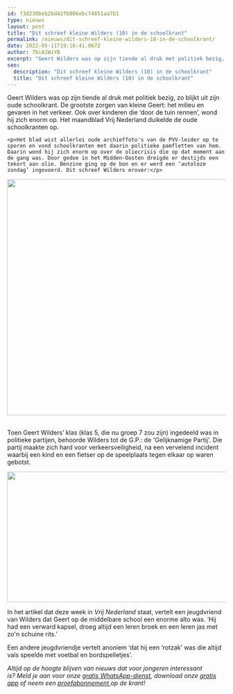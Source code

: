 ```yaml
---
id: f3d230beb2bd42fb806ebcf4851aa7b1
type: nieuws
layout: post
title: "Dit schreef kleine Wilders (10) in de schoolkrant"
permalink: /nieuws/dit-schreef-kleine-wilders-10-in-de-schoolkrant/
date: 2022-05-11T19:16:41.067Z
author: 7biA1WiYB
excerpt: "Geert Wilders was op zijn tiende al druk met politiek bezig, zo blijkt uit zijn oude schoolkrant. De grootste zorgen van kleine Geert: het milieu en gevaren in het verkeer. Ook over kinderen die ‘door de tuin rennen’, wond hij zich enorm op. Het maandblad Vrij Nederland duikelde de oude schoolkranten op.  "
seo:
  description: "Dit schreef kleine Wilders (10) in de schoolkrant"
  title: "Dit schreef kleine Wilders (10) in de schoolkrant"
---
```

Geert Wilders was op zijn tiende al druk met politiek bezig, zo blijkt uit zijn oude schoolkrant. De grootste zorgen van kleine Geert: het milieu en gevaren in het verkeer. Ook over kinderen die ‘door de tuin rennen’, wond hij zich enorm op. Het maandblad Vrij Nederland duikelde de oude schoolkranten op.  

    <p>Het blad wist allerlei oude archieffoto's van de PVV-leider op te sporen en vond schoolkranten met daarin politieke pamfletten van hem. Daarin wond hij zich enorm op over de oliecrisis die op dat moment aan de gang was. Door gedoe in het Midden-Oosten dreigde er destijds een tekort aan olie. Benzine ging op de bon en er werd een ‘autoloze zondag’ ingevoerd. Dit schreef Wilders erover:</p>
<p><div class="media media-element-container media-default"><div id="file-405274" class="file file-image file-image-jpeg">

        
  
  <div class="content">
    <img height="545" width="560" class="media-element file-default" src="https://7dagen.netlify.app/sites/default/files/wildersolie.jpg" alt="">  </div>

  
</div>
</div> 
<p>Toen Geert Wilders’ klas (klas 5, die nu groep 7 zou zijn) ingedeeld was in politieke partijen, behoorde Wilders tot de G.P.: de 'Gelijknamige Partij'. Die partij maakte zich hard voor verkeersveiligheid, na een vervelend incident waarbij een kind en een fietser op de speelplaats tegen elkaar op waren gebotst.</p>
<p><div class="media media-element-container media-default"><div id="file-405275" class="file file-image file-image-jpeg">

        
  
  <div class="content">
    <img height="301" width="560" class="media-element file-default" src="https://7dagen.netlify.app/sites/default/files/wildersgp.jpg" alt="">  </div>

  
</div>
</div>
<p>In het artikel dat deze week in <em>Vrij Nederland</em> staat, vertelt een jeugdvriend van Wilders dat Geert op de middelbare school een enorme alto was. ‘Hij had een verward kapsel, droeg altijd een leren broek en een leren jas met zo'n schuine rits.’</p>
<p>Een andere jeugdvriendje vertelt anoniem ‘dat hij een ‘rotzak’ was die altijd vals speelde met voetbal en bordspelletjes’.</p>
<p><em>Altijd op de hoogte blijven van nieuws dat voor jongeren interessant is? Meld je aan voor onze </em><a href="https://7dagen.netlify.app/whatsapp"><em>gratis WhatsApp-dienst</em></a><em>, download onze </em><a href="https://7dagen.netlify.app/app"><em>gratis app</em></a><em> of neem een </em><a href="https://abonneren.sevendays.nl/abonneren/abonnementen/ae/artikel"><em>proefabonnement </em></a><em>op de krant!</em></p>  
